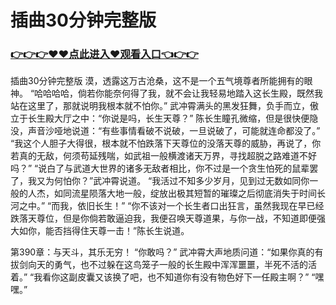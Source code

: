 # 插曲30分钟完整版

### <a href="https://github.com/xinfue/dunp/issues/2">👉👉👉♥♥点此进入♥观看入口👈👉👉</a>

插曲30分钟完整版
漠，透露这万古沧桑，这不是一个五气境尊者所能拥有的眼神。
    “哈哈哈哈，倘若你能奈何得了我，就不会让我轻易地踏入这长生殿，既然我站在这里了，那就说明我根本就不怕你。”
    武冲霄满头的黑发狂舞，负手而立，傲立于长生殿大厅之中：“你说是吗，长生天尊？”
    陈长生瞳孔微缩，但是很快便隐没，声音沙哑地说道：“有些事情看破不说破，一旦说破了，可能就连命都没了。”
    “我这个人胆子大得很，根本就不怕跌落下天尊位的没落天尊的威胁，再说了，你若真的无敌，何须苟延残喘，如武祖一般横渡诸天万界，寻找超脱之路难道不好吗？”
    “说白了与武道大世界的诸多无敌者相比，你不过是一个贪生怕死的鼠辈罢了，我又为何怕你？”武冲霄说道。
    “我活过不知多少岁月，见到过无数如同你一般的人杰，如同流星陨落大地一般，绽放出极其短暂的璀璨之后彻底消失于时间长河之中。”
    “而我，依旧长生！”
    “你不该对一个长生者口出狂言，虽然我现在早已经跌落天尊位，但是你倘若敢逼迫我，我便召唤天尊道果，与你一战，不知道即便强大如你，能否挡得住天尊一击！”陈长生说道。

第390章：与天斗，其乐无穷！
    “你敢吗？”
    武冲霄大声地质问道：“如果你真的有拔剑向天的勇气，也不过躲在这鸟笼子一般的长生殿中浑浑噩噩，半死不活的活着。”
    “我看你这副皮囊又该换了吧，也不知道你有没有物色好下一任殿主啊？”
    “嘿嘿。”
